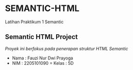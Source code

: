 # SEMANTIC-HTML
Latihan Praktikum 1 Semantic


## Semantic HTML Project
*Proyek ini berfokus pada penerapan struktur HTML Semantic*

- Nama : Fauzi Nur Dwi Prayoga
- NIM : 2205101090
= Kelas : 5D

